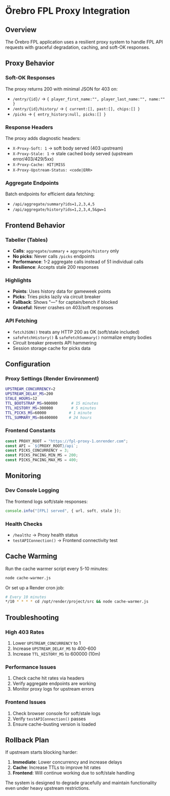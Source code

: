 # Örebro FPL Proxy Integration

## Overview

The Örebro FPL application uses a resilient proxy system to handle FPL API requests with graceful degradation, caching, and soft-OK responses.

## Proxy Behavior

### Soft-OK Responses

The proxy returns 200 with minimal JSON for 403 on:

- `/entry/{id}/` → `{ player_first_name:"", player_last_name:"", name:"" }`
- `/entry/{id}/history/` → `{ current:[], past:[], chips:[] }`
- `/picks` → `{ entry_history:null, picks:[] }`

### Response Headers

The proxy adds diagnostic headers:

- `X-Proxy-Soft: 1` → soft body served (403 upstream)
- `X-Proxy-Stale: 1` → stale cached body served (upstream error/403/429/5xx)
- `X-Proxy-Cache: HIT|MISS`
- `X-Proxy-Upstream-Status: <code|ERR>`

### Aggregate Endpoints

Batch endpoints for efficient data fetching:

- `/api/aggregate/summary?ids=1,2,3,4,5`
- `/api/aggregate/history?ids=1,2,3,4,5&gw=1`

## Frontend Behavior

### Tabeller (Tables)

- **Calls**: `aggregate/summary` + `aggregate/history` only
- **No picks**: Never calls `/picks` endpoints
- **Performance**: 1-2 aggregate calls instead of 51 individual calls
- **Resilience**: Accepts stale 200 responses

### Highlights

- **Points**: Uses history data for gameweek points
- **Picks**: Tries picks lazily via circuit breaker
- **Fallback**: Shows "—" for captain/bench if blocked
- **Graceful**: Never crashes on 403/soft responses

### API Fetching

- `fetchJSON()` treats any HTTP 200 as OK (soft/stale included)
- `safeFetchHistory()` & `safeFetchSummary()` normalize empty bodies
- Circuit breaker prevents API hammering
- Session storage cache for picks data

## Configuration

### Proxy Settings (Render Environment)

```bash
UPSTREAM_CONCURRENCY=2
UPSTREAM_DELAY_MS=200
STALE_HOURS=12
TTL_BOOTSTRAP_MS=900000      # 15 minutes
TTL_HISTORY_MS=300000        # 5 minutes
TTL_PICKS_MS=60000          # 1 minute
TTL_SUMMARY_MS=86400000     # 24 hours
```

### Frontend Constants

```javascript
const PROXY_ROOT = "https://fpl-proxy-1.onrender.com";
const API = `${PROXY_ROOT}/api`;
const PICKS_CONCURRENCY = 3;
const PICKS_PACING_MIN_MS = 200;
const PICKS_PACING_MAX_MS = 400;
```

## Monitoring

### Dev Console Logging

The frontend logs soft/stale responses:

```javascript
console.info("[FPL] served", { url, soft, stale });
```

### Health Checks

- `/healthz` → Proxy health status
- `testAPIConnection()` → Frontend connectivity test

## Cache Warming

Run the cache warmer script every 5-10 minutes:

```bash
node cache-warmer.js
```

Or set up a Render cron job:

```bash
# Every 10 minutes
*/10 * * * * cd /opt/render/project/src && node cache-warmer.js
```

## Troubleshooting

### High 403 Rates

1. Lower `UPSTREAM_CONCURRENCY` to 1
2. Increase `UPSTREAM_DELAY_MS` to 400-600
3. Increase `TTL_HISTORY_MS` to 600000 (10m)

### Performance Issues

1. Check cache hit rates via headers
2. Verify aggregate endpoints are working
3. Monitor proxy logs for upstream errors

### Frontend Issues

1. Check browser console for soft/stale logs
2. Verify `testAPIConnection()` passes
3. Ensure cache-busting version is loaded

## Rollback Plan

If upstream starts blocking harder:

1. **Immediate**: Lower concurrency and increase delays
2. **Cache**: Increase TTLs to improve hit rates
3. **Frontend**: Will continue working due to soft/stale handling

The system is designed to degrade gracefully and maintain functionality even under heavy upstream restrictions.
